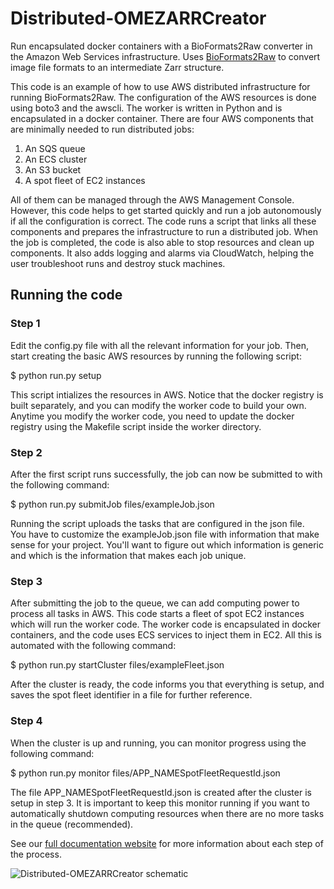 # Distributed-OMEZARRCreator
Run encapsulated docker containers with a BioFormats2Raw converter in the Amazon Web Services infrastructure.
Uses [BioFormats2Raw](https://github.com/glencoesoftware/bioformats2raw) to convert image file formats to an intermediate Zarr structure.

This code is an example of how to use AWS distributed infrastructure for running BioFormats2Raw.
The configuration of the AWS resources is done using boto3 and the awscli.
The worker is written in Python and is encapsulated in a docker container.
There are four AWS components that are minimally needed to run distributed jobs:

1. An SQS queue
2. An ECS cluster
3. An S3 bucket
4. A spot fleet of EC2 instances

All of them can be managed through the AWS Management Console.
However, this code helps to get started quickly and run a job autonomously if all the configuration is correct.
The code runs a script that links all these components and prepares the infrastructure to run a distributed job.
When the job is completed, the code is also able to stop resources and clean up components.
It also adds logging and alarms via CloudWatch, helping the user troubleshoot runs and destroy stuck machines.

## Running the code

### Step 1
Edit the config.py file with all the relevant information for your job. Then, start creating
the basic AWS resources by running the following script:

 $ python run.py setup

This script intializes the resources in AWS. Notice that the docker registry is built separately,
and you can modify the worker code to build your own. Anytime you modify the worker code, you need
to update the docker registry using the Makefile script inside the worker directory.

### Step 2
After the first script runs successfully, the job can now be submitted to with the
following command:

 $ python run.py submitJob files/exampleJob.json

Running the script uploads the tasks that are configured in the json file.  
You have to customize the exampleJob.json file with information that make sense for your project.
You'll want to figure out which information is generic and which is the information that makes each job unique.

### Step 3
After submitting the job to the queue, we can add computing power to process all tasks in AWS.
This code starts a fleet of spot EC2 instances which will run the worker code.
The worker code is encapsulated in docker containers, and the code uses ECS services to inject them in EC2.
All this is automated with the following command:

 $ python run.py startCluster files/exampleFleet.json

After the cluster is ready, the code informs you that everything is setup, and saves the spot fleet identifier in a file for further reference.

### Step 4
When the cluster is up and running, you can monitor progress using the following command:

 $ python run.py monitor files/APP_NAMESpotFleetRequestId.json

The file APP_NAMESpotFleetRequestId.json is created after the cluster is setup in step 3.
It is important to keep this monitor running if you want to automatically shutdown computing resources when there are no more tasks in the queue (recommended).

See our [full documentation website](https://distributedscience.github.io/Distributed-OMEZARRCreator/) for more information about each step of the process.

![Distributed-OMEZARRCreator schematic](https://user-images.githubusercontent.com/54687786/187761530-daa60b5e-94b8-43cb-a359-1c9d36856b65.png)
